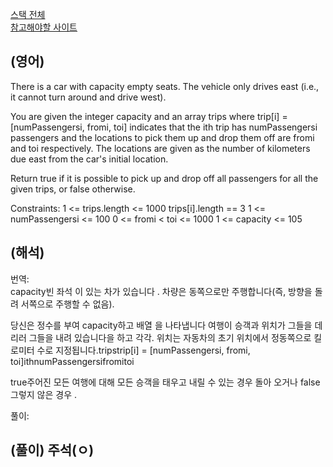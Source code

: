 <a href="https://leetcode.com/tag/sorting/">스택 전체</a>  
<a href="https://leetcode.com/problems/car-pooling/description/">참고해야할 사이트</a>   

## (영어)
There is a car with capacity empty seats. The vehicle only drives east (i.e., it cannot turn around and drive west).

You are given the integer capacity and an array trips where trip[i] = [numPassengersi, fromi, toi] indicates that the ith trip has numPassengersi passengers and the locations to pick them up and drop them off are fromi and toi respectively. The locations are given as the number of kilometers due east from the car's initial location.

Return true if it is possible to pick up and drop off all passengers for all the given trips, or false otherwise.

Constraints:
1 <= trips.length <= 1000
trips[i].length == 3
1 <= numPassengersi <= 100
0 <= fromi < toi <= 1000
1 <= capacity <= 105


## (해석)
번역:  
capacity빈 좌석 이 있는 차가 있습니다 . 차량은 동쪽으로만 주행합니다(즉, 방향을 돌려 서쪽으로 주행할 수 없음).

당신은 정수를 부여 capacity하고 배열 을 나타냅니다 여행이 승객과 위치가 그들을 데리러 그들을 내려 있습니다을 하고 각각. 위치는 자동차의 초기 위치에서 정동쪽으로 킬로미터 수로 지정됩니다.tripstrip[i] = [numPassengersi, fromi, toi]ithnumPassengersifromitoi

true주어진 모든 여행에 대해 모든 승객을 태우고 내릴 수 있는 경우 돌아 오거나 false그렇지 않은 경우 .
 
 
풀이:  


## (풀이) 주석(ㅇ)
```js

```    
